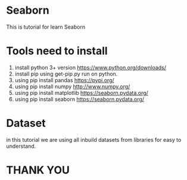 # Seaborn
This is tutorial for learn Seaborn 

# Tools need to install

1. install python 3+ version https://www.python.org/downloads/
2. install pip using  get-pip.py run on python.
3. using pip install pandas https://pypi.org/ 
4. using pip install numpy http://www.numpy.org/
5. using pip install matplotlib https://seaborn.pydata.org/
6. using pip install seaborn https://seaborn.pydata.org/


# Dataset 

in this tutorial we are using all inbuild datasets from libraries for easy to understand. 


# THANK YOU 
